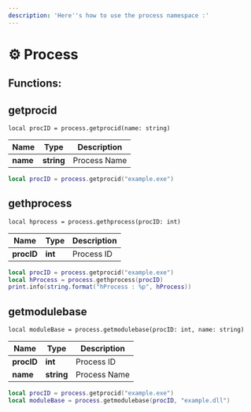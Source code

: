 ```yaml
---
description: 'Here''s how to use the process namespace :'
---
```


# ⚙ Process

## Functions:

## getprocid

`local procID = process.getprocid(name: string)`

| Name     | Type       | Description  |
| -------- | ---------- | ------------ |
| **name** | **string** | Process Name |

```lua
local procID = process.getprocid("example.exe")
```

## gethprocess

`local hprocess = process.gethprocess(procID: int)`

| Name       | Type    | Description |
| ---------- | ------- | ----------- |
| **procID** | **int** | Process ID  |

```lua
local procID = process.getprocid("example.exe")
local hProcess = process.gethprocess(procID)
print.info(string.format("hProcess : %p", hProcess))
```

## getmodulebase

`local moduleBase = process.getmodulebase(procID: int, name: string)`

| Name       | Type       | Description  |
| ---------- | ---------- | ------------ |
| **procID** | **int**    | Process ID   |
| **name**   | **string** | Process Name |

```lua
local procID = process.getprocid("example.exe")
local moduleBase = process.getmodulebase(procID, "example.dll")
```
